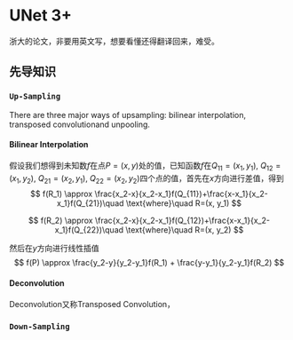 # UNet 3+

浙大的论文，非要用英文写，想要看懂还得翻译回来，难受。

## 先导知识

### `Up-Sampling`

There are three major ways of upsampling: bilinear interpolation, transposed convolutionand unpooling.

#### Bilinear Interpolation

假设我们想得到未知数$f$在点$P=(x, y)$处的值，已知函数$f$在$Q_{11}=(x_1, y_1)$, $Q_{12}=(x_1, y_2)$, $Q_{21}=(x_2, y_1)$, $Q_{22}=(x_2, y_2)$四个点的值，首先在$x$方向进行差值，得到
$$
f(R_1) \approx \frac{x_2-x}{x_2-x_1}f(Q_{11})+\frac{x-x_1}{x_2-x_1}f(Q_{21})\quad \text{where}\quad R=(x, y_1)
$$

$$
f(R_2) \approx \frac{x_2-x}{x_2-x_1}f(Q_{12})+\frac{x-x_1}{x_2-x_1}f(Q_{22})\quad \text{where}\quad R=(x, y_2)
$$

然后在$y$方向进行线性插值
$$
f(P) \approx \frac{y_2-y}{y_2-y_1}f(R_1) + \frac{y-y_1}{y_2-y_1}f(R_2)
$$

#### Deconvolution

Deconvolution又称Transposed Convolution，

### `Down-Sampling`

